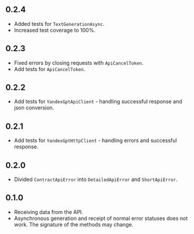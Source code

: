 ## 0.2.4

- Added tests for `TextGenerationAsync`.
- Increased test coverage to 100%.

## 0.2.3

- Fixed errors by closing requests with `ApiCancelToken`.
- Add tests for `ApiCancelToken`.

## 0.2.2

- Add tests for `YandexGptApiClient` - handling successful response and json conversion.

## 0.2.1

- Add tests for `YandexGptHttpClient` - handling errors and successful response.

## 0.2.0

- Divided `ContractApiError` into `DetailedApiError` and `ShortApiError`.

## 0.1.0

- Receiving data from the API.
- Asynchronous generation and receipt of normal error statuses does not work. The signature of the methods may change.
